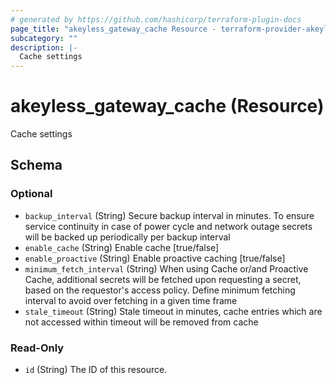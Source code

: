 ```yaml
---
# generated by https://github.com/hashicorp/terraform-plugin-docs
page_title: "akeyless_gateway_cache Resource - terraform-provider-akeyless"
subcategory: ""
description: |-
  Cache settings
---
```


# akeyless_gateway_cache (Resource)

Cache settings



<!-- schema generated by tfplugindocs -->
## Schema

### Optional

- `backup_interval` (String) Secure backup interval in minutes. To ensure service continuity in case of power cycle and network outage secrets will be backed up periodically per backup interval
- `enable_cache` (String) Enable cache [true/false]
- `enable_proactive` (String) Enable proactive caching [true/false]
- `minimum_fetch_interval` (String) When using Cache or/and Proactive Cache, additional secrets will be fetched upon requesting a secret, based on the requestor's access policy. Define minimum fetching interval to avoid over fetching in a given time frame
- `stale_timeout` (String) Stale timeout in minutes, cache entries which are not accessed within timeout will be removed from cache

### Read-Only

- `id` (String) The ID of this resource.


